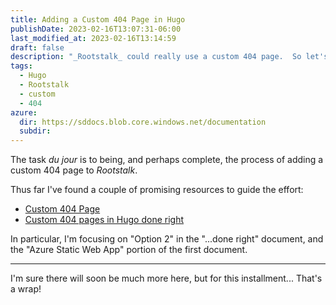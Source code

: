 ```yaml
---
title: Adding a Custom 404 Page in Hugo
publishDate: 2023-02-16T13:07:31-06:00
last_modified_at: 2023-02-16T13:14:59
draft: false
description: "_Rootstalk_ could really use a custom 404 page.  So let's do it."
tags:
  - Hugo
  - Rootstalk
  - custom
  - 404
azure:
  dir: https://sddocs.blob.core.windows.net/documentation
  subdir: 
---  
```


The task _du jour_ is to being, and perhaps complete, the process of adding a custom 404 page to _Rootstalk_.  

Thus far I've found a couple of promising resources to guide the effort:  

  - [Custom 404 Page](https://gohugo.io/templates/404/)
  - [Custom 404 pages in Hugo done right](https://moonbooth.com/hugo/custom-404/)

In particular, I'm focusing on "Option 2" in the "...done right" document, and the "Azure Static Web App" portion of the first document.   

---

I'm sure there will soon be much more here, but for this installment... That's a wrap!  



